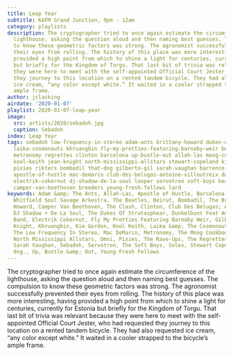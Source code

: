 ```yaml
---
title: Leap Year
subtitle: KAFM Grand Junction, 9pm - 12am
category: playlists
description: The cryptographer tried to once again estimate the circumference of the
  lighthouse, asking the question aloud and then naming best guesses. The compulsion
  to know these geometric factors was strong. The agronomist successfully prevented
  their eyes from rolling. The history of this place was more interesting, having
  provided a high point from which to shine a light for centuries, currently for Estonia
  but briefly for the Kingdom of Torgu. That last bit of trivia was relevant because
  they were here to meet with the self-appointed Official Court Jester, who had requested
  they journey to this location on a rented tandem bicycle. They had also requested
  ice cream, “any color except white.” It waited in a cooler strapped to the bicycle’s
  ample frame.
author: jclacking
airdate: '2020-01-07'
playlist: 2020-01-07-leap-year
image:
  src: artists/2020/sebadoh.jpg
  caption: Sebadoh
index: Leap Year
tags: sebadoh low-frequency-in-stereo adam-ants brittany-howard dukes-of-stratosphear
  laika-cosmonauts khruangbin fly-my-pretties-featuring-barnaby-weir beirut omni solex
  metronomy regrettes clinton barcelona up-bustle-out allah-las moog-cookbook rave-ups
  kool-keith jean-knight north-mississippi-allstars stewart-copeland kim-gordon mutagenicos
  pixies rikters bombadil that-dog gilberto-gil sarah-vaughan barrence-whitfield-soul-savage-arkestra
  apostle-of-hustle mac-demarco club-des-belugas-antoine-villoutreix dunkelbunt-feat-amsterdam-klezmer-band
  electrik-cokernut dj-shadow-de-la-soul looper servotron soft-boys beatles clash
  camper-van-beethoven breeders young-fresh-fellows lard
keywords: Adam &amp; The Ants, Allah-Las, Apostle of Hustle, Barcelona, The Barrence
  Whitfield Soul Savage Arkestra, The Beatles, Beirut, Bombadil, The Breeders, Brittany
  Howard, Camper Van Beethoven, The Clash, Clinton, Club Des Belugas; Antoine Villoutreix,
  DJ Shadow + De La Soul, The Dukes Of Stratosphear, Dunkelbunt Feat Amsterdam Klezmer
  Band, Electrik Cokernut, Fly My Pretties Featuring Barnaby Weir, Gilberto Gil, Jean
  Knight, Khruangbin, Kim Gordon, Kool Keith, Laika &amp; The Cosmonauts, Lard, Looper,
  The Low Frequency In Stereo, Mac DeMarco, Metronomy, The Moog Cookbook, Mutagénicos,
  North Mississippi Allstars, Omni, Pixies, The Rave-Ups, The Regrettes, The Rikters,
  Sarah Vaughan, Sebadoh, Servotron, The Soft Boys, Solex, Stewart Copeland, that
  dog., Up, Bustle &amp; Out, Young Fresh Fellows
---
```

The cryptographer tried to once again estimate the circumference of the lighthouse, asking the question aloud and then naming best guesses. The compulsion to know these geometric factors was strong. The agronomist successfully prevented their eyes from rolling. The history of this place was more interesting, having provided a high point from which to shine a light for centuries, currently for Estonia but briefly for the Kingdom of Torgu. That last bit of trivia was relevant because they were here to meet with the self-appointed Official Court Jester, who had requested they journey to this location on a rented tandem bicycle. They had also requested ice cream, “any color except white.” It waited in a cooler strapped to the bicycle’s ample frame.
